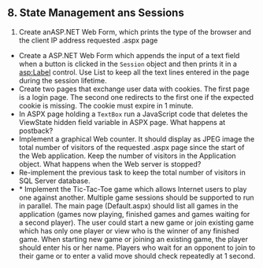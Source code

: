 ## 8. State Management ans Sessions

1. Create anASP.NET Web Form, which prints the type of the browser and the client IP address requested .aspx page
* Create a ASP.NET Web Form which appends the input of a text field when a button is clicked in the `Session` object and then prints it in a <asp:Label> control. Use List<string> to keep all the text lines entered in the page during the session lifetime.
* Create two pages that exchange user data with cookies. The first page is a login page. The second one redirects to the first one if the expected cookie is missing. The cookie must expire in 1 minute.
* In ASPX page holding a `TextBox` run a JavaScript code that deletes the ViewState hidden field variable in ASPX page. What happens at postback?
* Implement a graphical Web counter. It should display as JPEG image the total number of visitors of the requested .aspx page since the start of the Web application. Keep the number of visitors in the Application object. What happens when the Web server is stopped?
* Re-implement the previous task to keep the total number of visitors in SQL Server database.
* \* Implement the Tic-Tac-Toe game which allows Internet users to play one against another. Multiple game sessions should be supported to run in parallel. The main page (Default.aspx) should list all games in the application (games now playing, finished games and games waiting for a second player). The user could start a new game or join existing game which has only one player or view who is the winner of any finished game. When starting new game or joining an existing game, the player should enter his or her name. Players who wait for an opponent to join to their game or to enter a valid move should check repeatedly at 1 second.